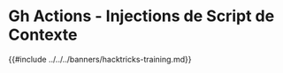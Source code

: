 # Gh Actions - Injections de Script de Contexte

{{#include ../../../banners/hacktricks-training.md}}
